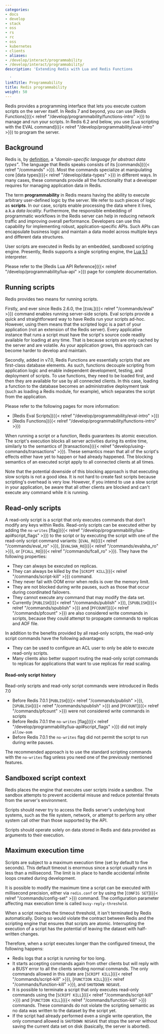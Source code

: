 ```yaml
---
categories:
- docs
- develop
- stack
- oss
- rs
- rc
- oss
- kubernetes
- clients
- aliases:
- /develop/interact/programmability
- /develop/interact/programmability/
description: 'Extending Redis with Lua and Redis Functions

  '
linkTitle: Programmability
title: Redis programmability
weight: 50
---
```


Redis provides a programming interface that lets you execute custom scripts on the server itself. In Redis 7 and beyond, you can use [Redis Functions]({{< relref "/develop/programmability/functions-intro" >}}) to manage and run your scripts. In Redis 6.2 and below, you use [Lua scripting with the EVAL command]({{< relref "/develop/programmability/eval-intro" >}}) to program the server.

## Background

Redis is, by [definition](https://github.com/redis/redis/blob/unstable/MANIFESTO#L7), a _"domain-specific language for abstract data types"_.
The language that Redis speaks consists of its [commands]({{< relref "/commands" >}}).
Most the commands specialize at manipulating core [data types]({{< relref "/develop/data-types" >}}) in different ways.
In many cases, these commands provide all the functionality that a developer requires for managing application data in Redis.

The term **programmability** in Redis means having the ability to execute arbitrary user-defined logic by the server.
We refer to such pieces of logic as **scripts**.
In our case, scripts enable processing the data where it lives, a.k.a _data locality_.
Furthermore, the responsible embedding of programmatic workflows in the Redis server can help in reducing network traffic and improving overall performance.
Developers can use this capability for implementing robust, application-specific APIs.
Such APIs can encapsulate business logic and maintain a data model across multiple keys and different data structures.

User scripts are executed in Redis by an embedded, sandboxed scripting engine.
Presently, Redis supports a single scripting engine, the [Lua 5.1](https://www.lua.org/) interpreter.

Please refer to the [Redis Lua API Reference]({{< relref "/develop/programmability/lua-api" >}}) page for complete documentation.

## Running scripts

Redis provides two means for running scripts.

Firstly, and ever since Redis 2.6.0, the [`EVAL`]({{< relref "/commands/eval" >}}) command enables running server-side scripts.
Eval scripts provide a quick and straightforward way to have Redis run your scripts ad-hoc.
However, using them means that the scripted logic is a part of your application (not an extension of the Redis server).
Every applicative instance that runs a script must have the script's source code readily available for loading at any time.
That is because scripts are only cached by the server and are volatile.
As your application grows, this approach can become harder to develop and maintain.

Secondly, added in v7.0, Redis Functions are essentially scripts that are first-class database elements.
As such, functions decouple scripting from application logic and enable independent development, testing, and deployment of scripts.
To use functions, they need to be loaded first, and then they are available for use by all connected clients.
In this case, loading a function to the database becomes an administrative deployment task (such as loading a Redis module, for example), which separates the script from the application.

Please refer to the following pages for more information:

* [Redis Eval Scripts]({{< relref "/develop/programmability/eval-intro" >}})
* [Redis Functions]({{< relref "/develop/programmability/functions-intro" >}})

When running a script or a function, Redis guarantees its atomic execution.
The script's execution blocks all server activities during its entire time, similarly to the semantics of [transactions]({{< relref "develop/using-commands/transactions" >}}).
These semantics mean that all of the script's effects either have yet to happen or had already happened.
The blocking semantics of an executed script apply to all connected clients at all times.

Note that the potential downside of this blocking approach is that executing slow scripts is not a good idea.
It is not hard to create fast scripts because scripting's overhead is very low.
However, if you intend to use a slow script in your application, be aware that all other clients are blocked and can't execute any command while it is running.

## Read-only scripts

A read-only script is a script that only executes commands that don't modify any keys within Redis.
Read-only scripts can be executed either by adding the `no-writes` [flag]({{< relref "/develop/programmability/lua-api#script_flags" >}}) to the script or by executing the script with one of the read-only script command variants: [`EVAL_RO`]({{< relref "/commands/eval_ro" >}}), [`EVALSHA_RO`]({{< relref "/commands/evalsha_ro" >}}), or [`FCALL_RO`]({{< relref "/commands/fcall_ro" >}}).
They have the following properties:

* They can always be executed on replicas.
* They can always be killed by the [`SCRIPT KILL`]({{< relref "/commands/script-kill" >}}) command. 
* They never fail with OOM error when redis is over the memory limit.
* They are not blocked during write pauses, such as those that occur during coordinated failovers.
* They cannot execute any command that may modify the data set.
* Currently [`PUBLISH`]({{< relref "/commands/publish" >}}), [`SPUBLISH`]({{< relref "/commands/spublish" >}}) and [`PFCOUNT`]({{< relref "/commands/pfcount" >}}) are also considered write commands in scripts, because they could attempt to propagate commands to replicas and AOF file.

In addition to the benefits provided by all read-only scripts, the read-only script commands have the following advantages:

* They can be used to configure an ACL user to only be able to execute read-only scripts.
* Many clients also better support routing the read-only script commands to replicas for applications that want to use replicas for read scaling.

#### Read-only script history

Read-only scripts and read-only script commands were introduced in Redis 7.0

* Before Redis 7.0.1 [`PUBLISH`]({{< relref "/commands/publish" >}}), [`SPUBLISH`]({{< relref "/commands/spublish" >}}) and [`PFCOUNT`]({{< relref "/commands/pfcount" >}}) were not considered write commands in scripts
* Before Redis 7.0.1 the `no-writes` [flag]({{< relref "/develop/programmability/lua-api#script_flags" >}}) did not imply `allow-oom`
* Before Redis 7.0.1 the `no-writes` flag did not permit the script to run during write pauses.


The recommended approach is to use the standard scripting commands with the `no-writes` flag unless you need one of the previously mentioned features.

## Sandboxed script context

Redis places the engine that executes user scripts inside a sandbox.
The sandbox attempts to prevent accidental misuse and reduce potential threats from the server's environment.

Scripts should never try to access the Redis server's underlying host systems, such as the file system, network, or attempt to perform any other system call other than those supported by the API.

Scripts should operate solely on data stored in Redis and data provided as arguments to their execution.

## Maximum execution time

Scripts are subject to a maximum execution time (set by default to five seconds).
This default timeout is enormous since a script usually runs in less than a millisecond.
The limit is in place to handle accidental infinite loops created during development.

It is possible to modify the maximum time a script can be executed with millisecond precision,
either via `redis.conf` or by using the [`CONFIG SET`]({{< relref "/commands/config-set" >}}) command.
The configuration parameter affecting max execution time is called `busy-reply-threshold`.

When a script reaches the timeout threshold, it isn't terminated by Redis automatically.
Doing so would violate the contract between Redis and the scripting engine that ensures that scripts are atomic.
Interrupting the execution of a script has the potential of leaving the dataset with half-written changes.

Therefore, when a script executes longer than the configured timeout, the following happens:

* Redis logs that a script is running for too long.
* It starts accepting commands again from other clients but will reply with a BUSY error to all the clients sending normal commands. The only commands allowed in this state are [`SCRIPT KILL`]({{< relref "/commands/script-kill" >}}), [`FUNCTION KILL`]({{< relref "/commands/function-kill" >}}), and `SHUTDOWN NOSAVE`.
* It is possible to terminate a script that only executes read-only commands using the [`SCRIPT KILL`]({{< relref "/commands/script-kill" >}}) and [`FUNCTION KILL`]({{< relref "/commands/function-kill" >}}) commands. These commands do not violate the scripting semantic as no data was written to the dataset by the script yet.
* If the script had already performed even a single write operation, the only command allowed is `SHUTDOWN NOSAVE` that stops the server without saving the current data set on disk (basically, the server is aborted).
